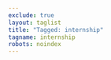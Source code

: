 ```yaml
---
exclude: true
layout: taglist
title: "Tagged: internship"
tagname: internship
robots: noindex
---
```

